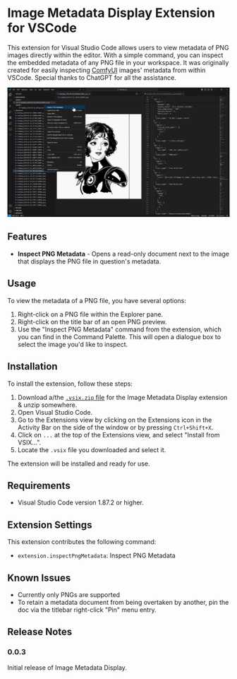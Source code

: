# Image Metadata Display Extension for VSCode

This extension for Visual Studio Code allows users to view metadata of PNG images directly within the editor. With a simple command, you can inspect the embedded metadata of any PNG file in your workspace. It was originally created for easily inspecting [ComfyUI](https://github.com/comfyanonymous/ComfyUI) images' metadata from within VSCode. Special thanks to ChatGPT for all the assistance.

!["Inspect PNG Metadata via explorer right-click"](images/explorer_example.png)

## Features

- **Inspect PNG Metadata** - Opens a read-only document next to the image that displays the PNG file in question's metadata.

## Usage

To view the metadata of a PNG file, you have several options: 

1. Right-click on a PNG file within the Explorer pane.
2. Right-click on the title bar of an open PNG preview.
3. Use the "Inspect PNG Metadata" command from the extension, which you can find in the Command Palette. This will open a dialogue box to select the image you'd like to inspect.

## Installation

To install the extension, follow these steps:

1. Download a/the [`.vsix.zip` file](https://github.com/Gerkinfeltser/image-metadata-display/releases) for the Image Metadata Display extension & unzip somewhere.
2. Open Visual Studio Code.
3. Go to the Extensions view by clicking on the Extensions icon in the Activity Bar on the side of the window or by pressing `Ctrl+Shift+X`.
4. Click on `...` at the top of the Extensions view, and select "Install from VSIX...".
5. Locate the `.vsix` file you downloaded and select it.

The extension will be installed and ready for use.

## Requirements

- Visual Studio Code version 1.87.2 or higher.

## Extension Settings

This extension contributes the following command:
- `extension.inspectPngMetadata`: Inspect PNG Metadata

## Known Issues

- Currently only PNGs are supported
- To retain a metadata document from being overtaken by another, pin the doc via the titlebar right-click "Pin" menu entry.

## Release Notes

### 0.0.3
Initial release of Image Metadata Display.
